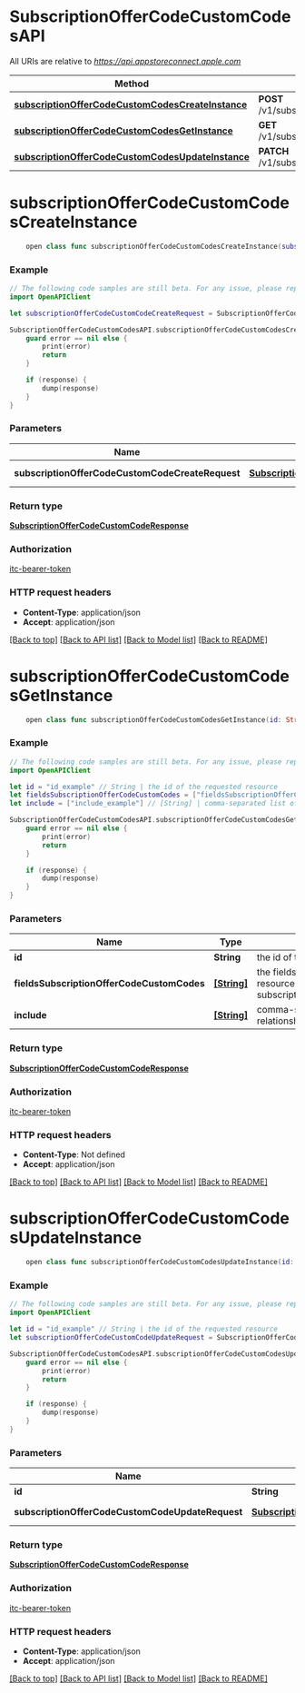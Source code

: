 # SubscriptionOfferCodeCustomCodesAPI

All URIs are relative to *https://api.appstoreconnect.apple.com*

Method | HTTP request | Description
------------- | ------------- | -------------
[**subscriptionOfferCodeCustomCodesCreateInstance**](SubscriptionOfferCodeCustomCodesAPI.md#subscriptionoffercodecustomcodescreateinstance) | **POST** /v1/subscriptionOfferCodeCustomCodes | 
[**subscriptionOfferCodeCustomCodesGetInstance**](SubscriptionOfferCodeCustomCodesAPI.md#subscriptionoffercodecustomcodesgetinstance) | **GET** /v1/subscriptionOfferCodeCustomCodes/{id} | 
[**subscriptionOfferCodeCustomCodesUpdateInstance**](SubscriptionOfferCodeCustomCodesAPI.md#subscriptionoffercodecustomcodesupdateinstance) | **PATCH** /v1/subscriptionOfferCodeCustomCodes/{id} | 


# **subscriptionOfferCodeCustomCodesCreateInstance**
```swift
    open class func subscriptionOfferCodeCustomCodesCreateInstance(subscriptionOfferCodeCustomCodeCreateRequest: SubscriptionOfferCodeCustomCodeCreateRequest, completion: @escaping (_ data: SubscriptionOfferCodeCustomCodeResponse?, _ error: Error?) -> Void)
```



### Example
```swift
// The following code samples are still beta. For any issue, please report via http://github.com/OpenAPITools/openapi-generator/issues/new
import OpenAPIClient

let subscriptionOfferCodeCustomCodeCreateRequest = SubscriptionOfferCodeCustomCodeCreateRequest(data: SubscriptionOfferCodeCustomCodeCreateRequest_data(type: "type_example", attributes: SubscriptionOfferCodeCustomCodeCreateRequest_data_attributes(customCode: "customCode_example", numberOfCodes: 123, expirationDate: Date()), relationships: SubscriptionOfferCodeCustomCodeCreateRequest_data_relationships(offerCode: SubscriptionOfferCodeCustomCodeCreateRequest_data_relationships_offerCode(data: SubscriptionOfferCodeCustomCode_relationships_offerCode_data(type: "type_example", id: "id_example"))))) // SubscriptionOfferCodeCustomCodeCreateRequest | SubscriptionOfferCodeCustomCode representation

SubscriptionOfferCodeCustomCodesAPI.subscriptionOfferCodeCustomCodesCreateInstance(subscriptionOfferCodeCustomCodeCreateRequest: subscriptionOfferCodeCustomCodeCreateRequest) { (response, error) in
    guard error == nil else {
        print(error)
        return
    }

    if (response) {
        dump(response)
    }
}
```

### Parameters

Name | Type | Description  | Notes
------------- | ------------- | ------------- | -------------
 **subscriptionOfferCodeCustomCodeCreateRequest** | [**SubscriptionOfferCodeCustomCodeCreateRequest**](SubscriptionOfferCodeCustomCodeCreateRequest.md) | SubscriptionOfferCodeCustomCode representation | 

### Return type

[**SubscriptionOfferCodeCustomCodeResponse**](SubscriptionOfferCodeCustomCodeResponse.md)

### Authorization

[itc-bearer-token](../README.md#itc-bearer-token)

### HTTP request headers

 - **Content-Type**: application/json
 - **Accept**: application/json

[[Back to top]](#) [[Back to API list]](../README.md#documentation-for-api-endpoints) [[Back to Model list]](../README.md#documentation-for-models) [[Back to README]](../README.md)

# **subscriptionOfferCodeCustomCodesGetInstance**
```swift
    open class func subscriptionOfferCodeCustomCodesGetInstance(id: String, fieldsSubscriptionOfferCodeCustomCodes: [FieldsSubscriptionOfferCodeCustomCodes_subscriptionOfferCodeCustomCodesGetInstance]? = nil, include: [Include_subscriptionOfferCodeCustomCodesGetInstance]? = nil, completion: @escaping (_ data: SubscriptionOfferCodeCustomCodeResponse?, _ error: Error?) -> Void)
```



### Example
```swift
// The following code samples are still beta. For any issue, please report via http://github.com/OpenAPITools/openapi-generator/issues/new
import OpenAPIClient

let id = "id_example" // String | the id of the requested resource
let fieldsSubscriptionOfferCodeCustomCodes = ["fieldsSubscriptionOfferCodeCustomCodes_example"] // [String] | the fields to include for returned resources of type subscriptionOfferCodeCustomCodes (optional)
let include = ["include_example"] // [String] | comma-separated list of relationships to include (optional)

SubscriptionOfferCodeCustomCodesAPI.subscriptionOfferCodeCustomCodesGetInstance(id: id, fieldsSubscriptionOfferCodeCustomCodes: fieldsSubscriptionOfferCodeCustomCodes, include: include) { (response, error) in
    guard error == nil else {
        print(error)
        return
    }

    if (response) {
        dump(response)
    }
}
```

### Parameters

Name | Type | Description  | Notes
------------- | ------------- | ------------- | -------------
 **id** | **String** | the id of the requested resource | 
 **fieldsSubscriptionOfferCodeCustomCodes** | [**[String]**](String.md) | the fields to include for returned resources of type subscriptionOfferCodeCustomCodes | [optional] 
 **include** | [**[String]**](String.md) | comma-separated list of relationships to include | [optional] 

### Return type

[**SubscriptionOfferCodeCustomCodeResponse**](SubscriptionOfferCodeCustomCodeResponse.md)

### Authorization

[itc-bearer-token](../README.md#itc-bearer-token)

### HTTP request headers

 - **Content-Type**: Not defined
 - **Accept**: application/json

[[Back to top]](#) [[Back to API list]](../README.md#documentation-for-api-endpoints) [[Back to Model list]](../README.md#documentation-for-models) [[Back to README]](../README.md)

# **subscriptionOfferCodeCustomCodesUpdateInstance**
```swift
    open class func subscriptionOfferCodeCustomCodesUpdateInstance(id: String, subscriptionOfferCodeCustomCodeUpdateRequest: SubscriptionOfferCodeCustomCodeUpdateRequest, completion: @escaping (_ data: SubscriptionOfferCodeCustomCodeResponse?, _ error: Error?) -> Void)
```



### Example
```swift
// The following code samples are still beta. For any issue, please report via http://github.com/OpenAPITools/openapi-generator/issues/new
import OpenAPIClient

let id = "id_example" // String | the id of the requested resource
let subscriptionOfferCodeCustomCodeUpdateRequest = SubscriptionOfferCodeCustomCodeUpdateRequest(data: SubscriptionOfferCodeCustomCodeUpdateRequest_data(type: "type_example", id: "id_example", attributes: SubscriptionOfferCodeCustomCodeUpdateRequest_data_attributes(active: false))) // SubscriptionOfferCodeCustomCodeUpdateRequest | SubscriptionOfferCodeCustomCode representation

SubscriptionOfferCodeCustomCodesAPI.subscriptionOfferCodeCustomCodesUpdateInstance(id: id, subscriptionOfferCodeCustomCodeUpdateRequest: subscriptionOfferCodeCustomCodeUpdateRequest) { (response, error) in
    guard error == nil else {
        print(error)
        return
    }

    if (response) {
        dump(response)
    }
}
```

### Parameters

Name | Type | Description  | Notes
------------- | ------------- | ------------- | -------------
 **id** | **String** | the id of the requested resource | 
 **subscriptionOfferCodeCustomCodeUpdateRequest** | [**SubscriptionOfferCodeCustomCodeUpdateRequest**](SubscriptionOfferCodeCustomCodeUpdateRequest.md) | SubscriptionOfferCodeCustomCode representation | 

### Return type

[**SubscriptionOfferCodeCustomCodeResponse**](SubscriptionOfferCodeCustomCodeResponse.md)

### Authorization

[itc-bearer-token](../README.md#itc-bearer-token)

### HTTP request headers

 - **Content-Type**: application/json
 - **Accept**: application/json

[[Back to top]](#) [[Back to API list]](../README.md#documentation-for-api-endpoints) [[Back to Model list]](../README.md#documentation-for-models) [[Back to README]](../README.md)


